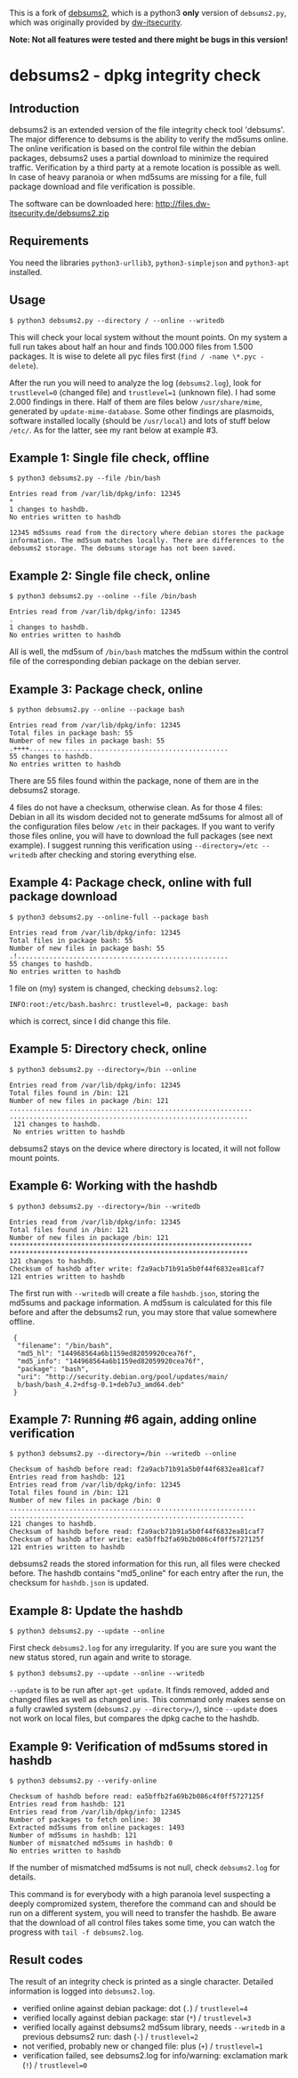 This is a fork of [debsums2](https://github.com/reox/debsums2), which is a python3 **only** version of `debsums2.py`, which was originally provided by [dw-itsecurity](http://www.dw-itsecurity.de/tools-hacks/debsums2-dpkg-integrity-check).

**Note: Not all features were tested and there might be bugs in this
version!**




debsums2 - dpkg integrity check
===============================

Introduction
------------

debsums2 is an extended version of the file integrity check tool 'debsums'. The major difference to debsums is the ability to verify the md5sums online. The online verification is based on the control file within the debian packages, debsums2 uses a partial download to minimize the required traffic. Verification by a third party at a remote location is possible as well. In case of heavy paranoia or when md5sums are missing for a file, full package download and file verification is possible.

The software can be downloaded here: http://files.dw-itsecurity.de/debsums2.zip



Requirements
------------

You need the libraries `python3-urllib3`, `python3-simplejson` and `python3-apt` installed.

Usage
-----

```
$ python3 debsums2.py --directory / --online --writedb
```

This will check your local system without the mount points. On my system a full run takes about half an hour and finds 100.000 files from 1.500 packages. It is wise to delete all pyc files first (`find / -name \*.pyc -delete`).

After the run you will need to analyze the log (`debsums2.log`), look for `trustlevel=0` (changed file) and `trustlevel=1` (unknown file). I had some 2.000 findings in there. Half of them are files below `/usr/share/mime`, generated by `update-mime-database`. Some other findings are plasmoids, software installed locally (should be `/usr/local`) and lots of stuff below `/etc/`. As for the latter, see my rant below at example #3.



Example 1: Single file check, offline
-------------------------------------

```
$ python3 debsums2.py --file /bin/bash

Entries read from /var/lib/dpkg/info: 12345
*
1 changes to hashdb.
No entries written to hashdb

12345 md5sums read from the directory where debian stores the package information. The md5sum matches locally. There are differences to the debsums2 storage. The debsums storage has not been saved.
```


Example 2: Single file check, online
------------------------------------

```
$ python3 debsums2.py --online --file /bin/bash

Entries read from /var/lib/dpkg/info: 12345
.
1 changes to hashdb.
No entries written to hashdb
```

All is well, the md5sum of `/bin/bash` matches the md5sum within the control file of the corresponding debian package on the debian server.



Example 3: Package check, online
--------------------------------

```
$ python debsums2.py --online --package bash

Entries read from /var/lib/dpkg/info: 12345
Total files in package bash: 55
Number of new files in package bash: 55
.++++..................................................
55 changes to hashdb.
No entries written to hashdb
```

There are 55 files found within the package, none of them are in the debsums2 storage.

4 files do not have a checksum, otherwise clean. As for those 4 files: Debian in all its wisdom decided not to generate md5sums for almost all of the configuration files below `/etc` in their packages.
If you want to verify those files online, you will have to download the full packages (see next example). I suggest running this verification using `--directory=/etc --writedb` after checking and storing everything else.



Example 4: Package check, online with full package download
-----------------------------------------------------------

```
$ python3 debsums2.py --online-full --package bash

Entries read from /var/lib/dpkg/info: 12345
Total files in package bash: 55
Number of new files in package bash: 55
.!.....................................................
55 changes to hashdb.
No entries written to hashdb
```

1 file on (my) system is changed, checking `debsums2.log`:

```
INFO:root:/etc/bash.bashrc: trustlevel=0, package: bash
```

which is correct, since I did change this file.



Example 5: Directory check, online
----------------------------------

```
$ python3 debsums2.py --directory=/bin --online

Entries read from /var/lib/dpkg/info: 12345
Total files found in /bin: 121
Number of new files in package /bin: 121
.............................................................
............................................................
 121 changes to hashdb.
 No entries written to hashdb
```

debsums2 stays on the device where directory is located, it will not follow mount points.



Example 6: Working with the hashdb
----------------------------------

```
$ python3 debsums2.py --directory=/bin --writedb

Entries read from /var/lib/dpkg/info: 12345
Total files found in /bin: 121
Number of new files in package /bin: 121
*************************************************************
************************************************************
121 changes to hashdb.
Checksum of hashdb after write: f2a9acb71b91a5b0f44f6832ea81caf7
121 entries written to hashdb
```

The first run with `--writedb` will create a file `hashdb.json`, storing the md5sums and package information.
A md5sum is calculated for this file before and after the debsums2 run, you may store that value somewhere offline.

```
 {
  "filename": "/bin/bash",
  "md5_hl": "144968564a6b1159ed82059920cea76f",
  "md5_info": "144968564a6b1159ed82059920cea76f",
  "package": "bash",
  "uri": "http://security.debian.org/pool/updates/main/
  b/bash/bash_4.2+dfsg-0.1+deb7u3_amd64.deb"
 }
```



Example 7: Running #6 again, adding online verification
-------------------------------------------------------

```
$ python3 debsums2.py --directory=/bin --writedb --online

Checksum of hashdb before read: f2a9acb71b91a5b0f44f6832ea81caf7
Entries read from hashdb: 121
Entries read from /var/lib/dpkg/info: 12345
Total files found in /bin: 121
Number of new files in package /bin: 0
..............................................................
...........................................................
121 changes to hashdb.
Checksum of hashdb before read: f2a9acb71b91a5b0f44f6832ea81caf7
Checksum of hashdb after write: ea5bffb2fa69b2b086c4f0ff5727125f
121 entries written to hashdb
```

debsums2 reads the stored information for this run, all files were checked before. The hashdb contains "md5_online" for each entry after the run, the checksum for `hashdb.json` is updated.



Example 8: Update the hashdb
----------------------------

```
$ python3 debsums2.py --update --online
```

First check `debsums2.log` for any irregularity. If you are sure you want the new status stored, run again and write to storage.

```
$ python3 debsums2.py --update --online --writedb
```

`--update` is to be run after `apt-get update`. It finds removed, added and changed files as well as changed uris.
This command only makes sense on a fully crawled system (`debsums2.py --directory=/`), since `--update` does not work on local files, but compares the dpkg cache to the hashdb.



Example 9: Verification of md5sums stored in hashdb
---------------------------------------------------

```
$ python3 debsums2.py --verify-online

Checksum of hashdb before read: ea5bffb2fa69b2b086c4f0ff5727125f
Entries read from hashdb: 121
Entries read from /var/lib/dpkg/info: 12345
Number of packages to fetch online: 30
Extracted md5sums from online packages: 1493
Number of md5sums in hashdb: 121
Number of mismatched md5sums in hashdb: 0
No entries written to hashdb
```

If the number of mismatched md5sums is not null, check `debsums2.log` for details.

This command is for everybody with a high paranoia level suspecting a deeply compromized system, therefore the command can and should be run on a different system, you will need to transfer the hashdb. Be aware that the download of all control files takes some time, you can watch the progress with `tail -f debsums2.log`.



Result codes
------------

The result of an integrity check is printed as a single character. Detailed information is logged into `debsums2.log`.

* verified online against debian package: dot (`.`) / `trustlevel=4`
* verified locally against debian package: star (`*`) / `trustlevel=3`
* verified locally against debsums2 md5sum library, needs `--writedb` in a previous debsums2 run: dash (`-`) / `trustlevel=2`
* not verified, probably new or changed file: plus (`+`) / `trustlevel=1`
* verification failed, see debsums2.log for info/warning: exclamation mark (`!`) / `trustlevel=0`
